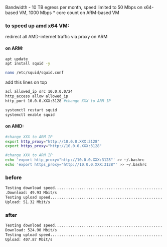 Bandwidth - 10 TB egress per month, speed limited to 50 Mbps on x64-based VM, 1000 Mbps * core count on ARM-based VM

### to speed up amd x64 VM:
redirect all AMD-internet traffic via proxy on ARM

#### on ARM:
```bash
apt update
apt install squid -y

nano /etc/squid/squid.conf
```

add this lines on top
```bash
acl allowed_ip src 10.0.0.0/24
http_access allow allowed_ip
http_port 10.0.0.XXX:3128 #change XXX to ARM IP
```

```bash
systemctl restart squid
systemctl enable squid
```

#### on AMD:

```bash
#change XXX to ARM IP
export http_proxy="http://10.0.0.XXX:3128" 
export https_proxy="http://10.0.0.XXX:3128" 
```

```bash
#change XXX to ARM IP
echo 'export http_proxy="http://10.0.0.XXX:3128"' >> ~/.bashrc 
echo 'export https_proxy="http://10.0.0.XXX:3128"' >> ~/.bashrc 
```

### before
```bash
Testing download speed...............................................................................
.Download: 49.93 Mbit/s
Testing upload speed......................................................................................................
Upload: 51.32 Mbit/s
```
### after
```bash
Testing download speed................................................................................
Download: 524.90 Mbit/s
Testing upload speed......................................................................................................
Upload: 407.87 Mbit/s
```
